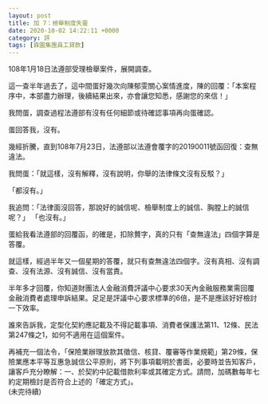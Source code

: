 ```yaml
---
layout: post
title: 加 7：檢舉制度失靈
date: 2020-10-02 14:22:11 +0000
category: 評
tags: [霖園集團員工貸款]
---
```


108年1月18日法遵部受理檢舉案件，展開調查。

這一查半年過去了，這中間蛋好幾次向陳郁雯關心案情進度，陳的回覆：「本案程序中，本部盡力辦理，後續結果出來，亦會讓您知悉，感謝您的來信！」

我問蛋，調查過程法遵部有沒有任何細節或待確認事項再向蛋確認。

蛋回答我，沒有。

幾經折騰，直到108年7月23日，法遵部以法遵會覆字的20190011號函回復：查無違法。

我問蛋：「就這樣，沒有解釋，沒有說明，你舉的法律條文沒有反駁？」

「都沒有。」

我追問：「法律面沒回答，那說好的誠信呢、檢舉制度上的誠信、胸膛上的誠信呢？」
「也沒有。」

蛋給我看法遵部的回覆函，的確是，扣除贅字，真的只有「查無違法」四個字算是答覆。

就這樣，經過半年又一個星期的答覆，就只有查無違法四個字。沒有真相、沒有調查、沒有法源、沒有誠信、沒有當責。

半年多才回覆，你知道財團法人金融消費評議中心要求30天內金融服務業需回覆金融消費者處理申訴結果。足足是評議中心要求標準的6倍，是不是應該好好檢討一下效率。

誰來告訴我，定型化契約應記載及不得記載事項、消費者保護法第11、12條、民法第247條之1，如何不適用在這個案件。

再補充一個法令，「保險業辦理放款其徵信、核貸、覆審等作業規範」第29條，保險業應本平等互惠急誠信公平原則，將下列事項載明於書面，必要時並告知客戶，讓客戶充分瞭解：一、於契約中記載借款利率或其確定方式。請問，加碼數每年七約定期檢討是否符合上述的「確定方式」。<br>
(未完待續)
